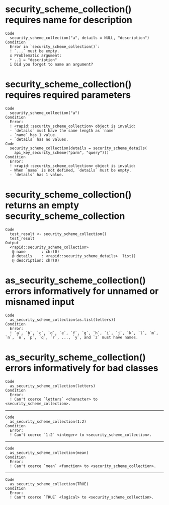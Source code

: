 # security_scheme_collection() requires name for description

    Code
      security_scheme_collection("a", details = NULL, "description")
    Condition
      Error in `security_scheme_collection()`:
      ! `...` must be empty.
      x Problematic argument:
      * ..1 = "description"
      i Did you forget to name an argument?

# security_scheme_collection() requires required parameters

    Code
      security_scheme_collection("a")
    Condition
      Error:
      ! <rapid::security_scheme_collection> object is invalid:
      - `details` must have the same length as `name`
      - `name` has 1 value.
      - `details` has no values.
    Code
      security_scheme_collection(details = security_scheme_details(
        api_key_security_scheme("parm", "query")))
    Condition
      Error:
      ! <rapid::security_scheme_collection> object is invalid:
      - When `name` is not defined, `details` must be empty.
      - `details` has 1 value.

# security_scheme_collection() returns an empty security_scheme_collection

    Code
      test_result <- security_scheme_collection()
      test_result
    Output
      <rapid::security_scheme_collection>
       @ name       : chr(0) 
       @ details    : <rapid::security_scheme_details>  list()
       @ description: chr(0) 

# as_security_scheme_collection() errors informatively for unnamed or misnamed input

    Code
      as_security_scheme_collection(as.list(letters))
    Condition
      Error:
      ! `a`, `b`, `c`, `d`, `e`, `f`, `g`, `h`, `i`, `j`, `k`, `l`, `m`, `n`, `o`, `p`, `q`, `r`, ..., `y`, and `z` must have names.

# as_security_scheme_collection() errors informatively for bad classes

    Code
      as_security_scheme_collection(letters)
    Condition
      Error:
      ! Can't coerce `letters` <character> to <security_scheme_collection>.

---

    Code
      as_security_scheme_collection(1:2)
    Condition
      Error:
      ! Can't coerce `1:2` <integer> to <security_scheme_collection>.

---

    Code
      as_security_scheme_collection(mean)
    Condition
      Error:
      ! Can't coerce `mean` <function> to <security_scheme_collection>.

---

    Code
      as_security_scheme_collection(TRUE)
    Condition
      Error:
      ! Can't coerce `TRUE` <logical> to <security_scheme_collection>.

